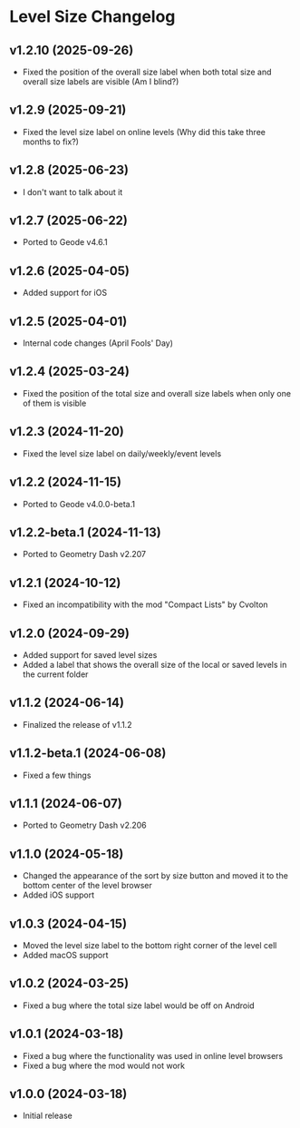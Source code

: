 # Level Size Changelog
## v1.2.10 (2025-09-26)
- Fixed the position of the overall size label when both total size and overall size labels are visible (Am I blind?)

## v1.2.9 (2025-09-21)
- Fixed the level size label on online levels (Why did this take three months to fix?)

## v1.2.8 (2025-06-23)
- I don't want to talk about it

## v1.2.7 (2025-06-22)
- Ported to Geode v4.6.1

## v1.2.6 (2025-04-05)
- Added support for iOS

## v1.2.5 (2025-04-01)
- Internal code changes (April Fools' Day)

## v1.2.4 (2025-03-24)
- Fixed the position of the total size and overall size labels when only one of them is visible

## v1.2.3 (2024-11-20)
- Fixed the level size label on daily/weekly/event levels

## v1.2.2 (2024-11-15)
- Ported to Geode v4.0.0-beta.1

## v1.2.2-beta.1 (2024-11-13)
- Ported to Geometry Dash v2.207

## v1.2.1 (2024-10-12)
- Fixed an incompatibility with the mod "Compact Lists" by Cvolton

## v1.2.0 (2024-09-29)
- Added support for saved level sizes
- Added a label that shows the overall size of the local or saved levels in the current folder

## v1.1.2 (2024-06-14)
- Finalized the release of v1.1.2

## v1.1.2-beta.1 (2024-06-08)
- Fixed a few things

## v1.1.1 (2024-06-07)
- Ported to Geometry Dash v2.206

## v1.1.0 (2024-05-18)
- Changed the appearance of the sort by size button and moved it to the bottom center of the level browser
- Added iOS support

## v1.0.3 (2024-04-15)
- Moved the level size label to the bottom right corner of the level cell
- Added macOS support

## v1.0.2 (2024-03-25)
- Fixed a bug where the total size label would be off on Android

## v1.0.1 (2024-03-18)
- Fixed a bug where the functionality was used in online level browsers
- Fixed a bug where the mod would not work

## v1.0.0 (2024-03-18)
- Initial release

